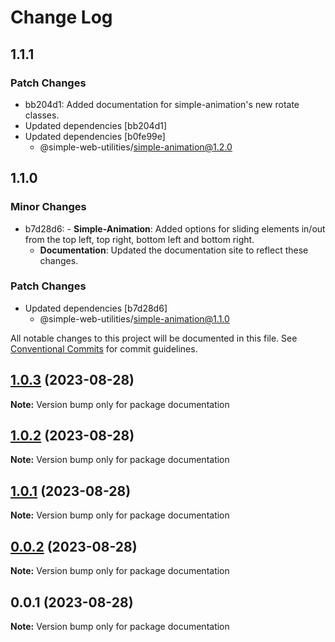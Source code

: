 # Change Log

## 1.1.1

### Patch Changes

-   bb204d1: Added documentation for simple-animation's new rotate classes.
-   Updated dependencies [bb204d1]
-   Updated dependencies [b0fe99e]
    -   @simple-web-utilities/simple-animation@1.2.0

## 1.1.0

### Minor Changes

-   b7d28d6: - **Simple-Animation**: Added options for sliding elements in/out from the top left, top right, bottom left and bottom right.
    -   **Documentation**: Updated the documentation site to reflect these changes.

### Patch Changes

-   Updated dependencies [b7d28d6]
    -   @simple-web-utilities/simple-animation@1.1.0

All notable changes to this project will be documented in this file.
See [Conventional Commits](https://conventionalcommits.org) for commit guidelines.

## [1.0.3](https://github.com/vigoren/simple-web-utilities/compare/documentation@1.0.2...documentation@1.0.3) (2023-08-28)

**Note:** Version bump only for package documentation

## [1.0.2](https://github.com/vigoren/simple-web-utilities/compare/documentation@1.0.1...documentation@1.0.2) (2023-08-28)

**Note:** Version bump only for package documentation

## [1.0.1](https://github.com/vigoren/simple-web-utilities/compare/documentation@1.0.0...documentation@1.0.1) (2023-08-28)

**Note:** Version bump only for package documentation

## [0.0.2](https://github.com/vigoren/simple-web-utilities/compare/documentation@0.0.1...documentation@0.0.2) (2023-08-28)

**Note:** Version bump only for package documentation

## 0.0.1 (2023-08-28)

**Note:** Version bump only for package documentation
